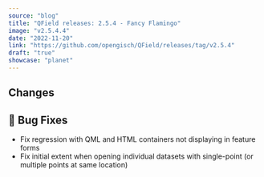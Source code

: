 ```yaml
---
source: "blog"
title: "QField releases: 2.5.4 - Fancy Flamingo"
image: "v2.5.4.4"
date: "2022-11-20"
link: "https://github.com/opengisch/QField/releases/tag/v2.5.4"
draft: "true"
showcase: "planet"
---
```


<h2>Changes</h2>
<h2><g-emoji class="g-emoji" alias="bug" fallback-src="https://github.githubassets.com/images/icons/emoji/unicode/1f41b.png">🐛</g-emoji> Bug Fixes</h2>
<ul>
<li>Fix regression with QML and HTML containers not displaying in feature forms</li>
<li>Fix initial extent when opening individual datasets with single-point (or multiple points at same location)</li>
</ul>

